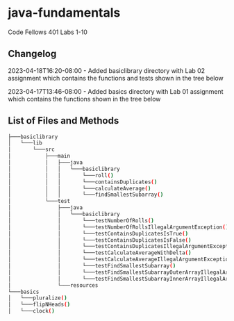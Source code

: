 # java-fundamentals

Code Fellows 401 Labs 1-10

## Changelog

2023-04-18T16:20-08:00 - Added basiclibrary directory with Lab 02 assignment which contains the functions and tests shown in the tree below

2023-04-17T13:46-08:00 - Added basics directory with Lab 01 assignment which contains the functions shown in the tree below

## List of Files and Methods

```bash
├───basiclibrary
│   └───lib
│       └───src
│           ├───main
│           │   ├───java
│           │   │   └───basiclibrary
│           │   │       └───roll()
│           │   │       └───containsDuplicates()
│           │   │       └───calculateAverage()
│           │   │       └───findSmallestSubarray()
│           └───test
│               ├───java
│               │   └───basiclibrary
│               │       └───testNumberOfRolls()
│               │       └───testNumberOfRollsIllegalArgumentException()
│               │       └───testContainsDuplicatesIsTrue()
│               │       └───testContainsDuplicatesIsFalse()
│               │       └───testContainsDuplicatesIllegalArgumentException()
│               │       └───testCalculateAverageWithDelta()
│               │       └───testCalculateAverageIllegalArgumentException()
│               │       └───testFindSmallestSubarray()
│               │       └───testFindSmallestSubarrayOuterArrayIllegalArgumentException()
│               │       └───testFindSmallestSubarrayInnerArrayIllegalArgumentException()
│               └───resources
└───basics
│   └───pluralize()
│   └───flipNHeads()
│   └───clock()
```
